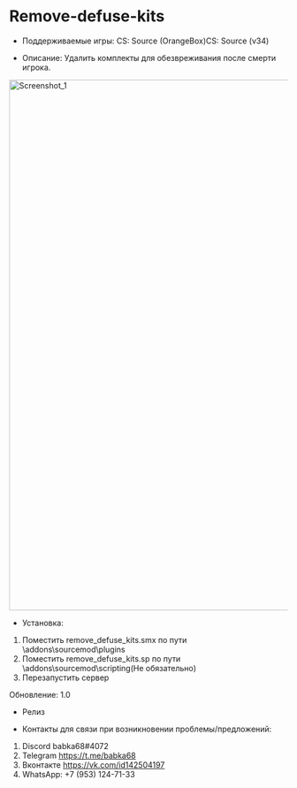 # Remove-defuse-kits
- Поддерживаемые игры: CS: Source (OrangeBox)CS: Source (v34)

- Описание: Удалить комплекты для обезвреживания после смерти игрока.
<img width="960" alt="Screenshot_1" src="https://github.com/babka68/Remove-defuse-kits/assets/30433617/439a9ac0-a693-4025-9ec8-ad43cf7a962a">

- Установка:
1) Поместить remove_defuse_kits.smx по пути \addons\sourcemod\plugins
2) Поместить remove_defuse_kits.sp по пути \addons\sourcemod\scripting(Не обязательно) 
3) Перезапустить сервер

Обновление: 1.0
- Релиз

- Контакты для связи при возникновении проблемы/предложений:
1. Discord babka68#4072
2. Telegram https://t.me/babka68
3. Вконтакте https://vk.com/id142504197
4. WhatsApp: +7 (953) 124-71-33
